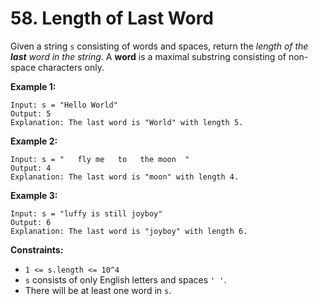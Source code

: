 # 58. Length of Last Word
Given a string `s` consisting of words and spaces, return the *length of the **last** word in the string*. A **word** is a maximal substring consisting of non-space characters only.

**Example 1:**
```
Input: s = "Hello World"
Output: 5
Explanation: The last word is "World" with length 5.
```

**Example 2:**
```
Input: s = "   fly me   to   the moon  "
Output: 4
Explanation: The last word is "moon" with length 4.
```

**Example 3:**
```
Input: s = "luffy is still joyboy"
Output: 6
Explanation: The last word is "joyboy" with length 6.
```

**Constraints:**
- `1 <= s.length <= 10^4`
- `s` consists of only English letters and spaces `' '`.
- There will be at least one word in `s`.